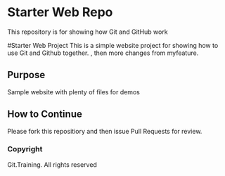 # Starter Web Repo

This repository is for showing how Git and GitHub work

#Starter Web Project
This is a simple website project for showing how to use Git and Github together.
, then more changes from myfeature.
## Purpose
Sample website with plenty of files for demos

## How to Continue
Please fork this repositiory and then issue Pull Requests for review.

### Copyright
Git.Training. All rights reserved
